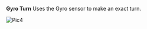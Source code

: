 **Gyro Turn**
Uses the Gyro sensor to make an exact turn.


![Pic4](http://wlgblog.weebly.com/uploads/9/3/8/1/93812316/capture_3_orig.png)
